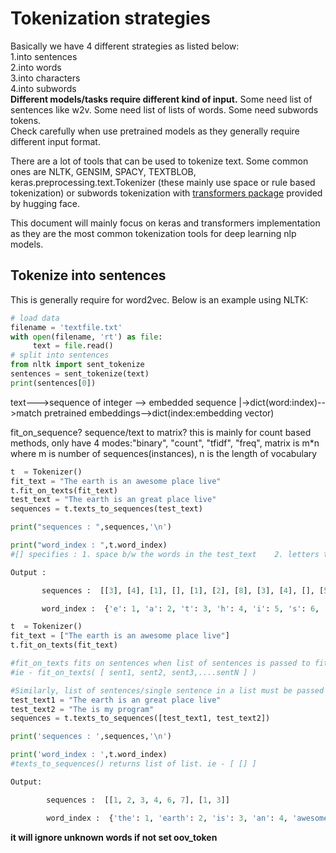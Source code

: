 # Tokenization strategies    
Basically we have 4 different strategies as listed below:   
1.into sentences    
2.into words   
3.into characters   
4.into subwords     
**Different models/tasks require different kind of input.** Some need list of sentences like w2v. Some need list of lists of words. Some need subwords tokens.      
Check carefully when use pretrained models as they generally require different input format.        

There are a lot of tools that can be used to tokenize text. Some common ones are NLTK, GENSIM, SPACY, TEXTBLOB, keras.preprocessing.text.Tokenizer 
(these mainly use space or rule based tokenization) or subwords tokenization with [transformers package](https://huggingface.co/transformers/tokenizer_summary.html) provided by
hugging face.       

This document will mainly focus on keras and transformers implementation as they are the most common tokenization tools for deep learning nlp models.

## Tokenize into sentences    
This is generally require for word2vec. Below is an example using NLTK:
```python
# load data
filename = 'textfile.txt'
with open(filename, 'rt') as file:
     text = file.read()
# split into sentences
from nltk import sent_tokenize
sentences = sent_tokenize(text)
print(sentences[0])
```


text--->sequence of integer --> embedded sequence
     |->dict(word:index)-->match pretrained embeddings-->dict(index:embedding vector)
     
fit_on_sequence?
sequence/text to matrix? this is mainly for count based methods, only have 4 modes:"binary", "count", "tfidf", "freq",
matrix is m*n where m is number of sequences(instances), n is the length of vocabulary 

```python
t  = Tokenizer()
fit_text = "The earth is an awesome place live"
t.fit_on_texts(fit_text)
test_text = "The earth is an great place live"
sequences = t.texts_to_sequences(test_text)

print("sequences : ",sequences,'\n')

print("word_index : ",t.word_index)
#[] specifies : 1. space b/w the words in the test_text    2. letters that have not occured in fit_text

Output :

       sequences :  [[3], [4], [1], [], [1], [2], [8], [3], [4], [], [5], [6], [], [2], [9], [], [], [8], [1], [2], [3], [], [13], [7], [2], [14], [1], [], [7], [5], [15], [1]] 

       word_index :  {'e': 1, 'a': 2, 't': 3, 'h': 4, 'i': 5, 's': 6, 'l': 7, 'r': 8, 'n': 9, 'w': 10, 'o': 11, 'm': 12, 'p': 13, 'c': 14, 'v': 15}
```

```python
t  = Tokenizer()
fit_text = ["The earth is an awesome place live"]
t.fit_on_texts(fit_text)

#fit_on_texts fits on sentences when list of sentences is passed to fit_on_texts() function. 
#ie - fit_on_texts( [ sent1, sent2, sent3,....sentN ] )

#Similarly, list of sentences/single sentence in a list must be passed into texts_to_sequences.
test_text1 = "The earth is an great place live"
test_text2 = "The is my program"
sequences = t.texts_to_sequences([test_text1, test_text2])

print('sequences : ',sequences,'\n')

print('word_index : ',t.word_index)
#texts_to_sequences() returns list of list. ie - [ [] ]

Output:

        sequences :  [[1, 2, 3, 4, 6, 7], [1, 3]] 

        word_index :  {'the': 1, 'earth': 2, 'is': 3, 'an': 4, 'awesome': 5, 'place': 6, 'live': 7}
```
**it will ignore unknown words if not set oov_token**
